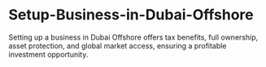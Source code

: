 # Setup-Business-in-Dubai-Offshore
Setting up a business in Dubai Offshore offers tax benefits, full ownership, asset protection, and global market access, ensuring a profitable investment opportunity.
